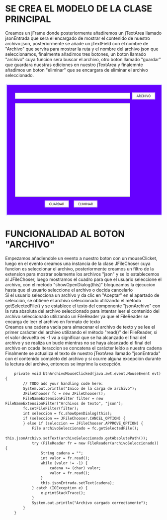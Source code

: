 # SE CREA EL MODELO DE LA CLASE PRINCIPAL
Creamos un jFrame donde posteriormente añadiremos un jTextArea llamado jsonEntrada que sera el encargado de mostrar el contenido de nuestro archivo json, posteriormente se añade un jTextField con el nombre de "Archivo" que servira para mostrar la ruta y el nombre del archivo json que seleccionamos, finalmente añadimos tres botones, un boton llamado "archivo" cuya funcion sera buscar el archivo, otro boton llamado "guardar" que guardara nuestras ediciones en nuestro jTextArea y finalemnte añadimos un boton "eliminar" que se encargara de eliminar el archivo seleccionado.

![](https://github.com/YaelAke/Imagenes/blob/e9bb36a66cbc21ef792e05f2b18ebae953d9d5c0/Captura%20de%20pantalla%202023-05-11%20223416.png)

# FUNCIONALIDAD AL BOTON "ARCHIVO"
Empezamos añadiendole un evento a nuestro boton con un mouseClicket, luego en el evento creamos una instancia de la clase JFileChoser cuya funcion es seleccionar el archivo, posteriormente creamos un filtro de la extension para mostrar solamente los archivos "json" y se lo establecemos al JFileChoser, luego mostramos el cuadro para que el usuario seleccione el archivo, con el metodo "showOpenDialog(this)" bloqueamos la ejecucion hasta que el usuario seleccione el archivo o decida cancelarlo<br>
Si el usuario selecciona un archivo y da clic en "Aceptar" en el apartado de selección, se obtiene el archivo seleccionado utilizando el método getSelectedFile() y se establece el texto del componente "jsonArchivo" con la ruta absoluta del archivo seleccionado para intentar leer el contenido del archivo seleccionado utilizando un FileReader ya que el FileReader se encarga de leer el archivo en formato de texto<br>
Creamos una cadena vacia para almacenar el archivo de texto y se lee el primer carácter del archivo utilizando el método "read()" del FileReader, si el valor devuelto es -1 va a significar que se ha alcanzado el final del archivo y se realiza un bucle mientras no se haya alcanzado el final del archivo en ccada iteraccion se concatena el carácter leído a nuestra cadena<br>
Finalmente se actualiza el texto de nuestro jTextArea llamado "jsonEntrada" con el contenido completo del archivo y si ocurre alguna excepción durante la lectura del archivo, entonces se imprime la excepción.

```
    private void btnArchivoMouseClicked(java.awt.event.MouseEvent evt) {                                        
        // TODO add your handling code here:
        System.out.println("Inico de la carga de archivo");
        JFileChooser fc = new JFileChooser();
        FileNameExtensionFilter filter = new FileNameExtensionFilter("Archivos de texto", "json");
        fc.setFileFilter(filter);
        int seleccion = fc.showOpenDialog(this);
        if (seleccion == JFileChooser.CANCEL_OPTION) {
        } else if (seleccion == JFileChooser.APPROVE_OPTION) {
            File archivoSeleccionado = fc.getSelectedFile();
            this.jsonArchivo.setText(archivoSeleccionado.getAbsolutePath());
            try (FileReader fr = new FileReader(archivoSeleccionado)) {
                String cadena = "";
                int valor = fr.read();
                while (valor != -1) {
                    cadena += (char) valor;
                    valor = fr.read();
                }
                this.jsonEntrada.setText(cadena);
            } catch (IOException e) {
                e.printStackTrace();
            }
            System.out.println("Archivo cargado correctamente");
        }
    } 
     
``` 





